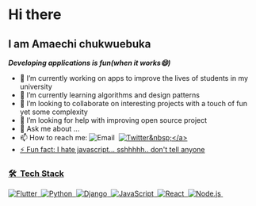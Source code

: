 # Hi there
## I am Amaechi chukwuebuka
***Developing applications is fun(when it works😄)***

- 🔭 I’m currently working on apps to improve the lives of students in my university
- 🌱 I’m currently learning algorithms and design patterns
- 👯 I’m looking to collaborate on interesting projects with a touch of fun yet some complexity
- 🤔 I’m looking for help with improving open source project
- 💬 Ask me about ...
- 📫 How to reach me: 
  ![Email](https://img.shields.io/badge/-amaechi.chukwuebuka1@gmail.com-05122A?style=flat&logo=gmail)&nbsp;
  <a href="https://twitter.com/nixcode1_">![Twitter](https://img.shields.io/badge/-@nixcode1_-05122A?style=flat&logo=twitter&link=https://twitter.com/nixcode1_)&nbsp;</a>
- ⚡ Fun fact: I hate javascript... sshhhhh.. don't tell anyone

### 🛠 &nbsp;Tech Stack

![Flutter](https://img.shields.io/badge/-Flutter-05122A?style=flat&logo=flutter)&nbsp;
![Python](https://img.shields.io/badge/-Python-05122A?style=flat&logo=python)&nbsp;
![Django](https://img.shields.io/badge/-Django-05122A?style=flat&logo=django&logoColor=092E20)&nbsp;
![JavaScript](https://img.shields.io/badge/-JavaScript-05122A?style=flat&logo=javascript)&nbsp;
![React](https://img.shields.io/badge/-React-05122A?style=flat&logo=react)&nbsp;
![Node.js](https://img.shields.io/badge/-Node.js-05122A?style=flat&logo=node.js)&nbsp;
<!--
**nixcode1/nixcode1** is a ✨ _special_ ✨ repository because its `README.md` (this file) appears on your GitHub profile.

Here are some ideas to get you started:

- 🔭 I’m currently working on ...
- 🌱 I’m currently learning ...
- 👯 I’m looking to collaborate on ...
- 🤔 I’m looking for help with ...
- 💬 Ask me about ...
- 📫 How to reach me: ...
- 😄 Pronouns: ...
- ⚡ Fun fact: ...
-->
